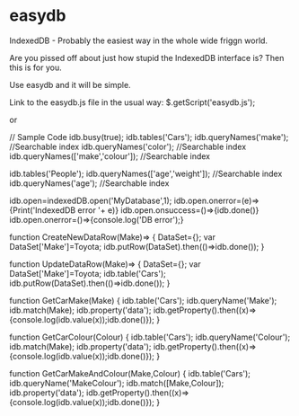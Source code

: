 # easydb
IndexedDB - Probably the easiest way in the whole wide friggn world.

Are you pissed off about just how stupid the IndexedDB interface is?
Then this is for you.

Use easydb and it will be simple.

Link to the easydb.js file in the usual way: $.getScript('easydb.js'); 

or

<script src='easydb.js'></script>

// Sample Code
idb.busy(true);
idb.tables('Cars');
idb.queryNames('make'); //Searchable index
idb.queryNames('color'); //Searchable index
idb.queryNames(['make','colour']); //Searchable index

idb.tables('People');
idb.queryNames(['age','weight']); //Searchable index
idb.queryNames('age'); //Searchable index

idb.open=indexedDB.open('MyDatabase',1);
idb.open.onerror=(e)=>{Print('IndexedDB error '+ e)}
idb.open.onsuccess=()=>{idb.done()}
idb.open.onerror=()=>{console.log('DB error');}


function CreateNewDataRow(Make)=>
{
DataSet={};
var DataSet['Make']=Toyota;
idb.putRow(DataSet).then(()=>idb.done());
}

function UpdateDataRow(Make)=>
{
DataSet={};
var DataSet['Make']=Toyota;
idb.table('Cars');
idb.putRow(DataSet).then(()=>idb.done());
}

function GetCarMake(Make) {
idb.table('Cars');
idb.queryName('Make');
idb.match(Make);
idb.property('data');
idb.getProperty().then((x)=>{console.log(idb.value(x));idb.done()}); 
}

function GetCarColour(Colour) {
idb.table('Cars');
idb.queryName('Colour');
idb.match(Make);
idb.property('data');
idb.getProperty().then((x)=>{console.log(idb.value(x));idb.done()}); 
}

function GetCarMakeAndColour(Make,Colour) {
idb.table('Cars');
idb.queryName('MakeColour');
idb.match([Make,Colour]);
idb.property('data');
idb.getProperty().then((x)=>{console.log(idb.value(x));idb.done()}); 
}

